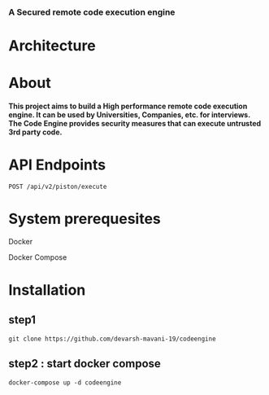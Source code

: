 ### A Secured remote code execution engine

# Architecture


# About
<h4>
    This project aims to build a High performance remote code execution engine. It can be used by Universities, Companies, etc. for interviews. The Code Engine provides security measures that can execute untrusted 3rd party code.
</h4>

# API Endpoints
```
POST /api/v2/piston/execute
```
# System prerequesites
<p>
    Docker
</p>
<p>
    Docker Compose
</p>

# Installation
## step1
```
git clone https://github.com/devarsh-mavani-19/codeengine
```

## step2 : start docker compose
```
docker-compose up -d codeengine
```
